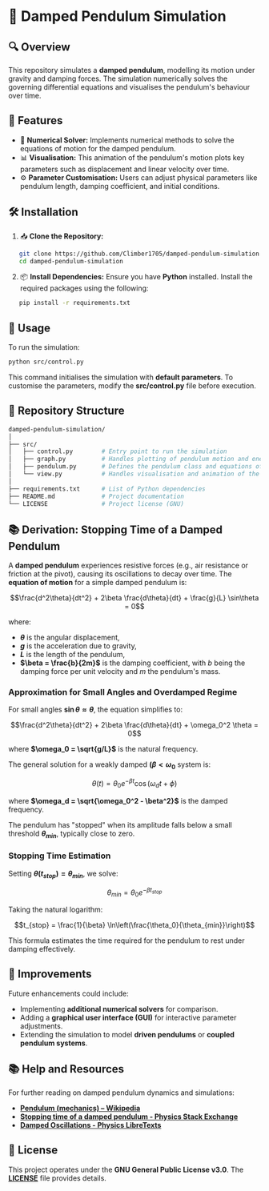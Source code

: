 # 🎯 **Damped Pendulum Simulation**
## 🔍 **Overview**
This repository simulates a **damped pendulum**, modelling its motion under gravity and damping forces. The simulation numerically solves the governing differential equations and visualises the pendulum's behaviour over time.

## 🎨 **Features**
- 🔢 **Numerical Solver:** Implements numerical methods to solve the equations of motion for the damped pendulum.
- 📊 **Visualisation:** This animation of the pendulum's motion plots key parameters such as displacement and linear velocity over time.
- ⚙️ **Parameter Customisation:** Users can adjust physical parameters like pendulum length, damping coefficient, and initial conditions.

## 🛠️ **Installation**
1. 📥 **Clone the Repository:**
```bash
   git clone https://github.com/Climber1705/damped-pendulum-simulation.git
   cd damped-pendulum-simulation
```
2. 📦 **Install Dependencies:**
Ensure you have **Python** installed. Install the required packages using the following:
```bash
   pip install -r requirements.txt
```

## 🚀 Usage
To run the simulation:
```bash
python src/control.py
```
This command initialises the simulation with **default parameters**. To customise the parameters, modify the **src/control.py** file before execution.

## 📂 **Repository Structure**
```graphql
damped-pendulum-simulation/
│
├── src/
│   ├── control.py        # Entry point to run the simulation
│   ├── graph.py          # Handles plotting of pendulum motion and energy graphs
│   ├── pendulum.py       # Defines the pendulum class and equations of motion
│   └── view.py           # Handles visualisation and animation of the pendulum
│
├── requirements.txt      # List of Python dependencies
├── README.md             # Project documentation
└── LICENSE               # Project license (GNU)
```

## 📚 **Derivation: Stopping Time of a Damped Pendulum**

A **damped pendulum** experiences resistive forces (e.g., air resistance or friction at the pivot), causing its oscillations to decay over time. The **equation of motion** for a simple damped pendulum is:
```math
\frac{d^2\theta}{dt^2} + 2\beta \frac{d\theta}{dt} + \frac{g}{L} \sin\theta = 0
```

where:
- **$`\theta`$** is the angular displacement,
- **$`g`$** is the acceleration due to gravity,
- **$`L`$** is the length of the pendulum,
- **$`\beta = \frac{b}{2m}`$** is the damping coefficient, with $`b`$ being the damping force per unit velocity and $`m`$ the pendulum's mass.

### **Approximation for Small Angles and Overdamped Regime**

For small angles **$`\sin\theta \approx \theta`$**, the equation simplifies to:

```math
\frac{d^2\theta}{dt^2} + 2\beta \frac{d\theta}{dt} + \omega_0^2 \theta = 0
```
where **$`\omega_0 = \sqrt{g/L}`$** is the natural frequency.

The general solution for a weakly damped **$`(\beta < \omega_0`$** system is:

```math
\theta(t) = \theta_0 e^{-\beta t} \cos(\omega_d t + \phi)
```

where **$`\omega_d = \sqrt{\omega_0^2 - \beta^2}`$** is the damped frequency.

The pendulum has "stopped" when its amplitude falls below a small threshold **$`\theta_{min}`$**, typically close to zero.

### **Stopping Time Estimation**

Setting **$`\theta(t_{stop}) = \theta_{min}`$**, we solve:

```math
\theta_{min} = \theta_0 e^{-\beta t_{stop}}
```
Taking the natural logarithm:

```math
t_{stop} = \frac{1}{\beta} \ln\left(\frac{\theta_0}{\theta_{min}}\right)
```

This formula estimates the time required for the pendulum to rest under damping effectively.

## 🎯 **Improvements**
Future enhancements could include:
- Implementing **additional numerical solvers** for comparison.
- Adding a **graphical user interface (GUI)** for interactive parameter adjustments.
- Extending the simulation to model **driven pendulums** or **coupled pendulum systems**.

## 📚 Help and Resources
For further reading on damped pendulum dynamics and simulations:
- **[Pendulum (mechanics) – Wikipedia](https://en.wikipedia.org/wiki/Pendulum_(mechanics))**
- **[Stopping time of a damped pendulum - Physics Stack Exchange](https://physics.stackexchange.com/questions/621912/stopping-time-of-a-damped-pendulum)**
- **[Damped Oscillations - Physics LibreTexts](https://phys.libretexts.org/Bookshelves/University_Physics/University_Physics_%28OpenStax%29/Book%3A_University_Physics_I_-_Mechanics_Sound_Oscillations_and_Waves_%28OpenStax%29/15%3A_Oscillations/15.06%3A_Damped_Oscillations)**

## 🔏 **License**
This project operates under the **GNU General Public License v3.0**. The **[LICENSE](https://choosealicense.com/licenses/gpl-3.0/)** file provides details.


